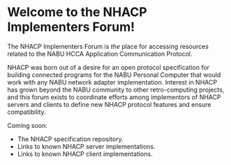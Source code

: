 # Welcome to the NHACP Implementers Forum!

The NHACP Implementers Forum is *the* place for accessing resources
related to the NABU HCCA Application Communication Protocol.

NHACP was born out of a desire for an open protocol specification for
building connected programs for the NABU Personal Computer that would
work with any NABU network adapter implementation.  Interest in NHACP
has grown beyond the NABU community to other retro-computing projects,
and this forum exists to coordinate efforts among implementors of NHACP
servers and clients to define new NHACP protocol features and ensure
compatibility.

Coming soon:
* The NHACP specification repository.
* Links to known NHACP server implementations.
* Links to known NHACP client implementations.
